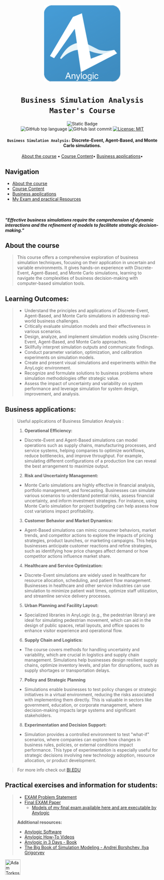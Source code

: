 <div align="center">

<a href="https://www.anylogic.com" target="_blank">
    <img src="./Anylogic_logo.png" alt="Anylogic" width="250" height="250"/>
</a>


# `Business Simulation Analysis Master's Course`

![Static Badge](https://img.shields.io/badge/mission-Optimize_business_decision--making-purple)
<br />
![GitHub top language](https://img.shields.io/github/languages/top/adamsky777/Business_Simulation_Analysis)
![GitHub last commit](https://img.shields.io/github/last-commit/adamsky777/Business_Simulation_Analysis)
[![License: MIT](https://img.shields.io/badge/License-MIT-green.svg)](https://opensource.org/licenses/MIT)

<p class="align center">
<h4><code>Business Simulation Analysis:</code> Discrete-Event, Agent-Based, and Monte Carlo simulations.</h4>
</p>

[About the course](#about-the-course) •
[Course Content](#learning-outcomes)•
[Business applications](#business-applications)•

</div>

## Navigation

- [About the course](#about-the-course)
- [Course Content](#learning-outcomes)
- [Business applications](#business-applications)
- [My Exam and practical Resources](#practical-exercises-and-information-for-students)


<br />

#### _"Effective business simulations require the comprehension of dynamic interactions and the refinement of models to facilitate strategic decision-making."_

## About the course

>This course offers a comprehensive exploration of business simulation techniques, focusing on their application in uncertain and variable environments. 
>It gives hands-on experience with Discrete-Event, Agent-Based, and Monte Carlo simulations, learning to navigate the complexities of business decision-making with computer-based simulation tools.

## Learning Outcomes:


> * Understand the principles and applications of Discrete-Event, Agent-Based, and Monte Carlo simulations in addressing real-world business challenges. 
> * Critically evaluate simulation models and their effectiveness in various scenarios. 
> * Design, analyze, and implement simulation models using Discrete-Event, Agent-Based, and Monte Carlo approaches. 
> * Skillfully interpret simulation outputs and communicate findings. 
> * Conduct parameter variation, optimization, and calibration experiments on simulation models. 
> * Create and present visual simulations and experiments within the AnyLogic environment.
> * Recognize and formulate solutions to business problems where simulation methodologies offer strategic value. 
> * Assess the impact of uncertainty and variability on system performance and leverage simulation for system design, improvement, and analysis.


## Business applications:
>
> Useful applications of Business Simulation Analysis :
> 1. **Operational Efficiency:** 
> * Discrete-Event and Agent-Based simulations can model operations such as supply chains, manufacturing processes, and service systems, helping companies to optimize workflows, reduce bottlenecks, and improve throughput. For example, simulating different configurations of a production line can reveal the best arrangement to maximize output. 
> 2. **Risk and Uncertainty Management:** 
> * Monte Carlo simulations are highly effective in financial analysis, portfolio management, and forecasting. Businesses can simulate various scenarios to understand potential risks, assess financial uncertainty, and inform investment strategies. For instance, using Monte Carlo simulation for project budgeting can help assess how cost variations impact profitability. 
> 3. **Customer Behavior and Market Dynamics:** 
> * Agent-Based simulations can mimic consumer behaviors, market trends, and competitor actions to explore the impacts of pricing strategies, product launches, or marketing campaigns. This helps businesses anticipate customer reactions and refine strategies, such as identifying how price changes affect demand or how competitor actions influence market share. 
> 4. **Healthcare and Service Optimization:** 
> * Discrete-Event simulations are widely used in healthcare for resource allocation, scheduling, and patient flow management. Businesses in healthcare and other service industries can use simulation to minimize patient wait times, optimize staff utilization, and streamline service delivery processes. 
> 5. **Urban Planning and Facility Layout:**
> * Specialized libraries in AnyLogic (e.g., the pedestrian library) are ideal for simulating pedestrian movement, which can aid in the design of public spaces, retail layouts, and office spaces to enhance visitor experience and operational flow.
> 6. **Supply Chain and Logistics:** 
> * The course covers methods for handling uncertainty and variability, which are crucial in logistics and supply chain management. Simulations help businesses design resilient supply chains, optimize inventory levels, and plan for disruptions, such as supply shortages or transportation delays. 
> 7. **Policy and Strategic Planning**
> * Simulations enable businesses to test policy changes or strategic initiatives in a virtual environment, reducing the risks associated with implementing them directly. This is valuable in sectors like government, education, or corporate management, where decision-making impacts large systems and significant stakeholders. 
> 8. **Experimentation and Decision Support:**
> * Simulation provides a controlled environment to test "what-if" scenarios, where companies can explore how changes in business rules, policies, or external conditions impact performance. This type of experimentation is especially useful for strategic decisions involving new technology adoption, resource allocation, or product development.
> 

> 
> For more info check out [BI.EDU](https://programmeinfo.bi.no/en/course/GRA-4138/2025-spring)


## Practical exercises and information for students:
> * [EXAM Problem Statement](https://github.com/adamsky777/Business_Simulation_Analysis/blob/main/EXAM/GRA4138_TermPaper.pdf)
> * [Final EXAM Paper](https://github.com/adamsky777/Business_Simulation_Analysis/blob/main/EXAM/Business%20Simulation%20EXAM_2023_Spring.pdf)
>   * [Models of my final exam available here and are executable by Anylogic](https://github.com/adamsky777/Business_Simulation_Analysis/blob/main/EXAM/QueenVicRestaurant2.alp)
> 
> **Additional resources:**
> * [Anylogic Software](https://www.anylogic.com)
> * [Anylogic How-To Videos](https://www.youtube.com/watch?v=ukffVv4phwg&list=PLUJJN9tmVTj1czFMt9IKi6wge9GnmMTN3)
> * [Anylogic in 3 Days - Book](https://www.anylogic.com/upload/al-in-3-days/anylogic-in-3-days.pdf)
> * [The Big Book of Simulation Modeling - Andrei Borshchev, Ilya Grigoryev](https://www.anylogic.de/resources/books/big-book-of-simulation-modeling/)


<a href="https://github.com/adamsky777"><img height="50" src="https://avatars.githubusercontent.com/u/73426467?s=400&u=9c2283f010f179f17aaa58a0b9fbc68efd8014fd&v=4" title="Adam Torkos" width="50"/></a>

